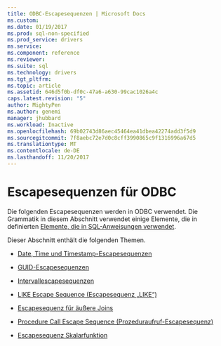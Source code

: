```yaml
---
title: ODBC-Escapesequenzen | Microsoft Docs
ms.custom: 
ms.date: 01/19/2017
ms.prod: sql-non-specified
ms.prod_service: drivers
ms.service: 
ms.component: reference
ms.reviewer: 
ms.suite: sql
ms.technology: drivers
ms.tgt_pltfrm: 
ms.topic: article
ms.assetid: 646d5f0b-df0c-47a6-a630-99cac1026a4c
caps.latest.revision: "5"
author: MightyPen
ms.author: genemi
manager: jhubbard
ms.workload: Inactive
ms.openlocfilehash: 69b02743d86aec45464ea41dbea42274add3f5d9
ms.sourcegitcommit: 7f8aebc72e7d0c8cff3990865c9f1316996a67d5
ms.translationtype: MT
ms.contentlocale: de-DE
ms.lasthandoff: 11/20/2017
---
```

# <a name="odbc-escape-sequences"></a>Escapesequenzen für ODBC
Die folgenden Escapesequenzen werden in ODBC verwendet. Die Grammatik in diesem Abschnitt verwendet einige Elemente, die in definierten [Elemente, die in SQL-Anweisungen verwendet](../../../odbc/reference/appendixes/elements-used-in-sql-statements.md).  
  
 Dieser Abschnitt enthält die folgenden Themen.  
  
-   [Date, Time und Timestamp-Escapesequenzen](../../../odbc/reference/appendixes/date-time-and-timestamp-escape-sequences.md)  
  
-   [GUID-Escapesequenzen](../../../odbc/reference/appendixes/guid-escape-sequences.md)  
  
-   [Intervallescapesequenzen](../../../odbc/reference/appendixes/interval-escape-sequences.md)  
  
-   [LIKE Escape Sequence (Escapesequenz „LIKE“)](../../../odbc/reference/appendixes/like-escape-sequence.md)  
  
-   [Escapesequenz für äußere Joins](../../../odbc/reference/appendixes/outer-join-escape-sequence.md)  
  
-   [Procedure Call Escape Sequence (Prozeduraufruf-Escapesequenz)](../../../odbc/reference/appendixes/procedure-call-escape-sequence.md)  
  
-   [Escapesequenz Skalarfunktion](../../../odbc/reference/appendixes/scalar-function-escape-sequence.md)
